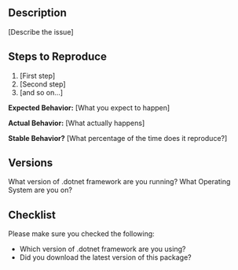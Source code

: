 ## Description

[Describe the issue]

## Steps to Reproduce

1. [First step]
2. [Second step]
3. [and so on...]

__Expected Behavior:__ [What you expect to happen]

__Actual Behavior:__ [What actually happens]

__Stable Behavior?__ [What percentage of the time does it reproduce?]

## Versions

What version of .dotnet framework are you running? What Operating System are you on?

## Checklist

Please make sure you checked the following:

* Which version of .dotnet framework are you using?
* Did you download the latest version of this package?
